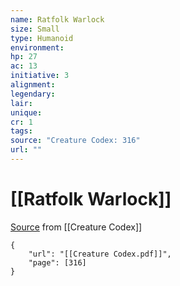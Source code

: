 ```yaml
---
name: Ratfolk Warlock
size: Small
type: Humanoid
environment: 
hp: 27
ac: 13
initiative: 3
alignment: 
legendary: 
lair: 
unique: 
cr: 1
tags: 
source: "Creature Codex: 316"
url: ""
---
```

# [[Ratfolk Warlock]]

[Source](zotero://open-pdf/library/items/NTNKJRHG?page=316) from [[Creature Codex]]

```pdf
{
	"url": "[[Creature Codex.pdf]]",
	"page": [316]
}
```

